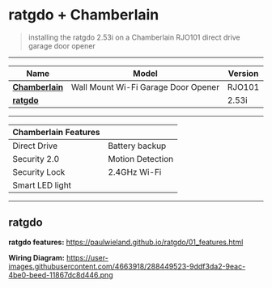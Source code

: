 # ratgdo + Chamberlain  
> installing the ratgdo 2.53i on a Chamberlain RJO101 direct drive garage door opener  

---  

| Name | Model | Version | 
| --- | --- | --- |
| [**Chamberlain**](https://www.chamberlain.com/wall-mount-ultra-quiet-wi-fi-garage-door-opener-with-battery-backup/p/RJO101MC#6jdHhihjWo) | Wall Mount Wi-Fi Garage Door Opener | RJO101 |
| [**ratgdo**](https://paulwieland.github.io/ratgdo) |  | 2.53i |

--- 

| **Chamberlain Features** |  |  
|--- |--- |
| Direct Drive | Battery backup |
| Security 2.0 | Motion Detection |
| Security Lock | 2.4GHz Wi-Fi |
| Smart LED light | |

--- 

## ratgdo  

**ratgdo features:** https://paulwieland.github.io/ratgdo/01_features.html  

**Wiring Diagram:** https://user-images.githubusercontent.com/4663918/288449523-9ddf3da2-9eac-4be0-beed-11867dc8d446.png  



